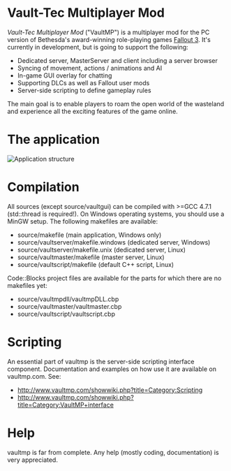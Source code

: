 # Vault-Tec Multiplayer Mod

*Vault-Tec Multiplayer Mod* ("VaultMP") is a multiplayer mod for the PC version of Bethesda's award-winning role-playing games [Fallout 3](http://en.wikipedia.org/wiki/Fallout_3 "Fallout 3"). It's currently in development, but is going to support the following:

* Dedicated server, MasterServer and client including a server browser
* Syncing of movement, actions / animations and AI
* In-game GUI overlay for chatting
* Supporting DLCs as well as Fallout user mods
* Server-side scripting to define gameplay rules

The main goal is to enable players to roam the open world of the wasteland and experience all the exciting features of the game online.

# The application

![Application structure](http://www.brickster.net/files/vaultmp/structure.png "Application structure")

# Compilation

All sources (except source/vaultgui) can be compiled with >=GCC 4.7.1 (std::thread is required!). On Windows operating systems, you should use a MinGW setup. The following makefiles are available:

* source/makefile (main application, Windows only)
* source/vaultserver/makefile.windows (dedicated server, Windows)
* source/vaultserver/makefile.unix (dedicated server, Linux)
* source/vaultmaster/makefile (master server, Linux)
* source/vaultscript/makefile (default C++ script, Linux)

Code::Blocks project files are available for the parts for which there are no makefiles yet:

* source/vaultmpdll/vaultmpDLL.cbp
* source/vaultmaster/vaultmaster.cbp
* source/vaultscript/vaultscript.cbp

# Scripting

An essential part of vaultmp is the server-side scripting interface component. Documentation and examples on how use it are available on vaultmp.com. See:

* http://www.vaultmp.com/showwiki.php?title=Category:Scripting
* http://www.vaultmp.com/showwiki.php?title=Category:VaultMP+interface

# Help

vaultmp is far from complete. Any help (mostly coding, documentation) is very appreciated.
